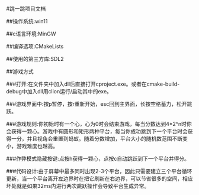 #跳一跳项目文档

##操作系统:win11

##c语言环境:MinGW

##编译选项:CMakeLists

##使用的第三方库:SDL2

##游戏方式

###打开:在文件夹中加入dll后直接打开cproject.exe。或者在cmake-build-debug中加入dll用clion运行/启动其中的exe。

###游戏界面中:按p暂停，按r重新开始，esc回到主界面，长按空格蓄力，松开跳跃。

###游戏规则:你初始时有一个心，心为0时会结束游戏，每当分数达到4*2^n时你会获得一颗心。游戏中有圆形和矩形两种平台，每当你成功跳到下一个平台时会获得一分，并且视角会重置到蚂蚁。随着分数增加，平台大小的随机数范围不断变小，游戏难度也越高。

###作弊模式隐藏按键:点按h获得一颗心，点按c自动跳跃到下一个平台并得分。

###代码设计:由于屏幕中最多同时出现2-3个平台，因此只需要建立三个平台循环更新，当一个平台离开左边界时在把它刷新在右边界，可以节省很多的空间，相应坏处就是如果32ms内进行两次跳跃操作会导致平台生成异常。